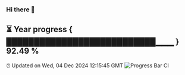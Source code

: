 ### Hi there 👋
⏳ Year progress { ███████████████████████████▁▁▁ } 92.49 %
---
⏰ Updated on Wed, 04 Dec 2024 12:15:45 GMT
![Progress Bar CI](https://github.com/Moyi321/Moyi321/workflows/Progress%20Bar%20CI/badge.svg)
